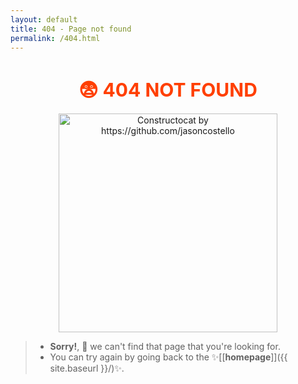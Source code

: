 ```yaml
---
layout: default
title: 404 - Page not found
permalink: /404.html
---
```

<!-- css 때문에 h1 글자크기가 충분 하지 않을 때 -->
<h1 style="
  font-size: 30px;
  color: #ff3f00;
  font-weight: bold;" align="center">😨 404 NOT FOUND</h1>

<div align="center" >
  <a href="{{ site.baseurl }}">
  <img src="{{ site.baseurl }}/images/system/404.jpg" alt="Constructocat by https://github.com/jasoncostello" width="350" /></a>
</div>

> - **Sorry!**, 💁 we can't find that page that you're looking for.
> - You can try again by going back to the ✨[[**homepage**]]({{ site.baseurl }}/)✨.

<br><br><br><br>
